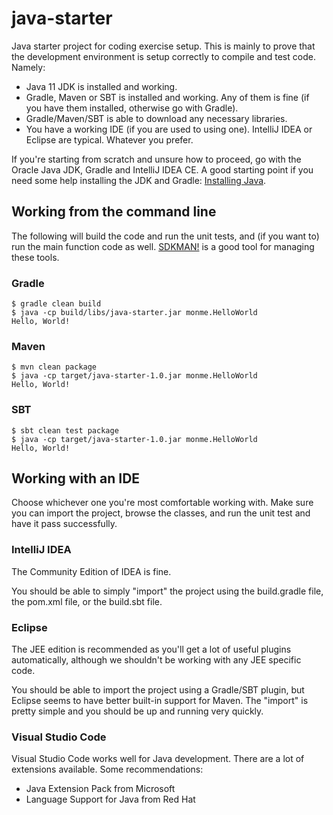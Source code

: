 # java-starter

Java starter project for coding exercise setup. This is mainly to prove that the development
environment is setup correctly to compile and test code. Namely:

* Java 11 JDK is installed and working.
* Gradle, Maven or SBT is installed and working. Any of them is fine (if you have them installed,
  otherwise go with Gradle).
* Gradle/Maven/SBT is able to download any necessary libraries.
* You have a working IDE (if you are used to using one). IntelliJ IDEA or Eclipse are typical.
  Whatever you prefer.
  
If you're starting from scratch and unsure how to proceed, go with the Oracle Java JDK, Gradle and
IntelliJ IDEA CE.  A good starting point if you need some help installing the JDK and Gradle:
[Installing Java](http://exercism.io/languages/java/installation).
  
## Working from the command line

The following will build the code and run the unit tests, and (if you want to) run the main function
code as well. [SDKMAN!](https://sdkman.io/) is a good tool for managing these tools.

### Gradle

    $ gradle clean build
    $ java -cp build/libs/java-starter.jar monme.HelloWorld
    Hello, World!

### Maven

    $ mvn clean package
    $ java -cp target/java-starter-1.0.jar monme.HelloWorld
    Hello, World!

### SBT

    $ sbt clean test package
    $ java -cp target/java-starter-1.0.jar monme.HelloWorld
    Hello, World!

## Working with an IDE

Choose whichever one you're most comfortable working with. Make sure you can import the project,
browse the classes, and run the unit test and have it pass successfully.

### IntelliJ IDEA

The Community Edition of IDEA is fine.

You should be able to simply "import" the project using the build.gradle file, the pom.xml file, or
the build.sbt file.

### Eclipse

The JEE edition is recommended as you'll get a lot of useful plugins automatically, although we
shouldn't be working with any JEE specific code.

You should be able to import the project using a Gradle/SBT plugin, but Eclipse seems to have better
built-in support for Maven. The "import" is pretty simple and you should be up and running very
quickly.

### Visual Studio Code

Visual Studio Code works well for Java development. There are a lot of extensions available. Some
recommendations:

* Java Extension Pack from Microsoft
* Language Support for Java from Red Hat
